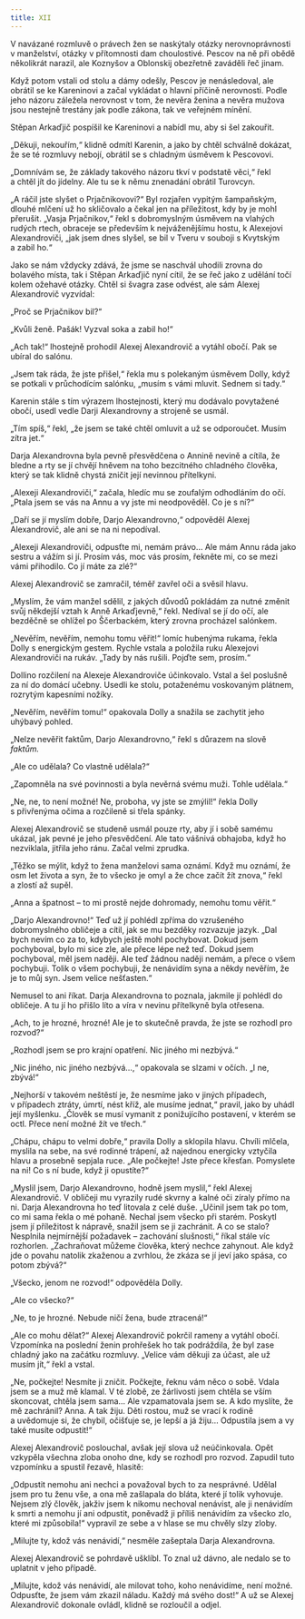 ```yaml
---
title: XII
---
```


V navázané rozmluvě o právech žen se naskýtaly otázky nerovnoprávnosti v manželství, otázky v přítomnosti dam choulostivé. Pescov na ně při obědě několikrát narazil, ale Koznyšov a Oblonskij obezřetně zaváděli řeč jinam.

Když potom vstali od stolu a dámy odešly, Pescov je nenásledoval, ale obrátil se ke Kareninovi a začal vykládat o hlavní příčině nerovnosti. Podle jeho názoru záležela nerovnost v tom, že nevěra ženina a nevěra mužova jsou nestejně trestány jak podle zákona, tak ve veřejném mínění.

Stěpan Arkaďjič pospíšil ke Kareninovi a nabídl mu, aby si šel zakouřit.

„Děkuji, nekouřím,“ klidně odmítl Karenin, a jako by chtěl schválně dokázat, že se té rozmluvy nebojí, obrátil se s chladným úsměvem k Pescovovi.

„Domnívám se, že základy takového názoru tkví v podstatě věci,“ řekl a chtěl jít do jídelny. Ale tu se k němu znenadání obrátil Turovcyn.

„A ráčil jste slyšet o Prjačnikovovi?“ Byl rozjařen vypitým šampaňským, dlouhé mlčení už ho skličovalo a čekal jen na příležitost, kdy by je mohl přerušit. „Vasja Prjačnikov,“ řekl s dobromyslným úsměvem na vlahých rudých rtech, obraceje se především k nejváženějšímu hostu, k Alexejovi Alexandroviči, „jak jsem dnes slyšel, se bil v Tveru v souboji s Kvytským a zabil ho.“

Jako se nám vždycky zdává, že jsme se naschvál uhodili zrovna do bolavého místa, tak i Stěpan Arkaďjič nyní cítil, že se řeč jako z udělání točí kolem ožehavé otázky. Chtěl si švagra zase odvést, ale sám Alexej Alexandrovič vyzvídal:

„Proč se Prjačnikov bil?“

„Kvůli ženě. Pašák! Vyzval soka a zabil ho!“

„Ach tak!“ lhostejně prohodil Alexej Alexandrovič a vytáhl obočí. Pak se ubíral do salónu.

„Jsem tak ráda, že jste přišel,“ řekla mu s polekaným úsměvem Dolly, když se potkali v průchodícím salónku, „musím s vámi mluvit. Sednem si tady.“

Karenin stále s tím výrazem lhostejnosti, který mu dodávalo povytažené obočí, usedl vedle Darji Alexandrovny a strojeně se usmál.

„Tím spíš,“ řekl, „že jsem se také chtěl omluvit a už se odporoučet. Musím zítra jet.“

Darja Alexandrovna byla pevně přesvědčena o Annině nevině a cítila, že bledne a rty se jí chvějí hněvem na toho bezcitného chladného člověka, který se tak klidně chystá zničit její nevinnou přítelkyni.

„Alexeji Alexandroviči,“ začala, hledíc mu se zoufalým odhodláním do očí. „Ptala jsem se vás na Annu a vy jste mi neodpověděl. Co je s ní?“

„Daří se jí myslím dobře, Darjo Alexandrovno,“ odpověděl Alexej Alexandrovič, ale ani se na ni nepodíval.

„Alexeji Alexandroviči, odpusťte mi, nemám právo… Ale mám Annu ráda jako sestru a vážím si jí. Prosím vás, moc vás prosím, řekněte mi, co se mezi vámi přihodilo. Co jí máte za zlé?“

Alexej Alexandrovič se zamračil, téměř zavřel oči a svěsil hlavu.

„Myslím, že vám manžel sdělil, z jakých důvodů pokládám za nutné změnit svůj někdejší vztah k Anně Arkaďjevně,“ řekl. Nedíval se jí do očí, ale bezděčně se ohlížel po Ščerbackém, který zrovna procházel salónkem.

„Nevěřím, nevěřím, nemohu tomu věřit!“ lomíc hubenýma rukama, řekla Dolly s energickým gestem. Rychle vstala a položila ruku Alexejovi Alexandroviči na rukáv. „Tady by nás rušili. Pojďte sem, prosím.“

Dollino rozčilení na Alexeje Alexandroviče účinkovalo. Vstal a šel poslušně za ní do domácí učebny. Usedli ke stolu, potaženému voskovaným plátnem, rozrytým kapesními nožíky.

„Nevěřím, nevěřím tomu!“ opakovala Dolly a snažila se zachytit jeho uhýbavý pohled.

„Nelze nevěřit faktům, Darjo Alexandrovno,“ řekl s důrazem na slově _faktům._

„Ale co udělala? Co vlastně udělala?“

„Zapomněla na své povinnosti a byla nevěrná svému muži. Tohle udělala.“

„Ne, ne, to není možné! Ne, proboha, vy jste se zmýlil!“ řekla Dolly s přivřenýma očima a rozčileně si třela spánky.

Alexej Alexandrovič se studeně usmál pouze rty, aby jí i sobě samému ukázal, jak pevné je jeho přesvědčení. Ale tato vášnivá obhajoba, když ho nezviklala, jitřila jeho ránu. Začal velmi zprudka.

„Těžko se mýlit, když to žena manželovi sama oznámí. Když mu oznámí, že osm let života a syn, že to všecko je omyl a že chce začít žít znova,“ řekl a zlostí až supěl.

„Anna a špatnost – to mi prostě nejde dohromady, nemohu tomu věřit.“

„Darjo Alexandrovno!“ Teď už jí pohlédl zpříma do vzrušeného dobromyslného obličeje a cítil, jak se mu bezděky rozvazuje jazyk. „Dal bych nevím co za to, kdybych ještě mohl pochybovat. Dokud jsem pochyboval, bylo mi sice zle, ale přece lépe než teď. Dokud jsem pochyboval, měl jsem naději. Ale teď žádnou naději nemám, a přece o všem pochybuji. Tolik o všem pochybuji, že nenávidím syna a někdy nevěřím, že je to můj syn. Jsem velice nešťasten.“

Nemusel to ani říkat. Darja Alexandrovna to poznala, jakmile jí pohlédl do obličeje. A tu jí ho přišlo líto a víra v nevinu přítelkyně byla otřesena.

„Ach, to je hrozné, hrozné! Ale je to skutečně pravda, že jste se rozhodl pro rozvod?“

„Rozhodl jsem se pro krajní opatření. Nic jiného mi nezbývá.“

„Nic jiného, nic jiného nezbývá…,“ opakovala se slzami v očích. „I ne, zbývá!“

„Nejhorší v takovém neštěstí je, že nesmíme jako v jiných případech, v případech ztráty, úmrtí, nést kříž, ale musíme jednat,“ pravil, jako by uhádl její myšlenku. „Člověk se musí vymanit z ponižujícího postavení, v kterém se octl. Přece není možné žít ve třech.“

„Chápu, chápu to velmi dobře,“ pravila Dolly a sklopila hlavu. Chvíli mlčela, myslila na sebe, na své rodinné trápení, až najednou energicky vztyčila hlavu a prosebně sepjala ruce. „Ale počkejte! Jste přece křesťan. Pomyslete na ni! Co s ní bude, když ji opustíte?“

„Myslil jsem, Darjo Alexandrovno, hodně jsem myslil,“ řekl Alexej Alexandrovič. V obličeji mu vyrazily rudé skvrny a kalné oči zíraly přímo na ni. Darja Alexandrovna ho teď litovala z celé duše. „Učinil jsem tak po tom, co mi sama řekla o mé pohaně. Nechal jsem všecko při starém. Poskytl jsem jí příležitost k nápravě, snažil jsem se ji zachránit. A co se stalo? Nesplnila nejmírnější požadavek – zachování slušnosti,“ říkal stále víc rozhorlen. „Zachraňovat můžeme člověka, který nechce zahynout. Ale když jde o povahu natolik zkaženou a zvrhlou, že zkáza se jí jeví jako spása, co potom zbývá?“

„Všecko, jenom ne rozvod!“ odpověděla Dolly.

„Ale co všecko?“

„Ne, to je hrozné. Nebude ničí žena, bude ztracená!“

„Ale co mohu dělat?“ Alexej Alexandrovič pokrčil rameny a vy­táhl obočí. Vzpomínka na poslední ženin prohřešek ho tak podráždila, že byl zase chladný jako na začátku rozmluvy. „Velice vám děkuji za účast, ale už musím jít,“ řekl a vstal.

„Ne, počkejte! Nesmíte ji zničit. Počkejte, řeknu vám něco o sobě. Vdala jsem se a muž mě klamal. V té zlobě, ze žárlivosti jsem chtěla se vším skoncovat, chtěla jsem sama… Ale vzpamatovala jsem se. A kdo myslíte, že mě zachránil? Anna. A tak žiju. Děti rostou, muž se vrací k rodině a uvědomuje si, že chybil, očišťuje se, je lepší a já žiju… Odpustila jsem a vy také musíte odpustit!“

Alexej Alexandrovič poslouchal, avšak její slova už neúčinkovala. Opět vzkypěla všechna zloba onoho dne, kdy se rozhodl pro rozvod. Zapudil tuto vzpomínku a spustil řezavě, hlasitě:

„Odpustit nemohu ani nechci a považoval bych to za nesprávné. Udělal jsem pro tu ženu vše, a ona mě zašlapala do bláta, které jí tolik vyhovuje. Nejsem zlý člověk, jakživ jsem k nikomu nechoval nenávist, ale ji nenávidím k smrti a nemohu jí ani odpustit, poněvadž ji příliš nenávidím za všecko zlo, které mi způsobila!“ vypravil ze sebe a v hlase se mu chvěly slzy zloby.

„Milujte ty, kdož vás nenávidí,“ nesměle zašeptala Darja Alexandrovna.

Alexej Alexandrovič se pohrdavě ušklíbl. To znal už dávno, ale nedalo se to uplatnit v jeho případě.

„Milujte, kdož vás nenávidí, ale milovat toho, koho nenávidíme, není možné. Odpusťte, že jsem vám zkazil náladu. Každý má svého dost!“ A už se Alexej Alexandrovič dokonale ovládl, klidně se rozloučil a odjel.
